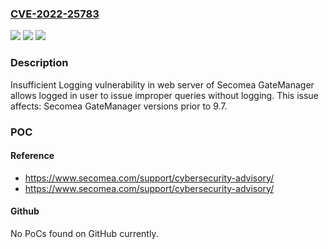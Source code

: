 ### [CVE-2022-25783](https://cve.mitre.org/cgi-bin/cvename.cgi?name=CVE-2022-25783)
![](https://img.shields.io/static/v1?label=Product&message=GateManager&color=blue)
![](https://img.shields.io/static/v1?label=Version&message=%3C%209.7%20&color=brighgreen)
![](https://img.shields.io/static/v1?label=Vulnerability&message=CWE-778%20Insufficient%20Logging&color=brighgreen)

### Description

Insufficient Logging vulnerability in web server of Secomea GateManager allows logged in user to issue improper queries without logging. This issue affects: Secomea GateManager versions prior to 9.7.

### POC

#### Reference
- https://www.secomea.com/support/cybersecurity-advisory/
- https://www.secomea.com/support/cybersecurity-advisory/

#### Github
No PoCs found on GitHub currently.

